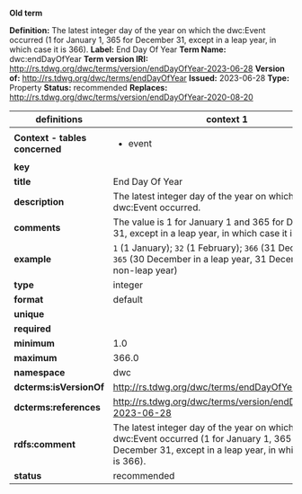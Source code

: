 **Old term**

**Definition:** The latest integer day of the year on which the dwc:Event occurred (1 for January 1, 365 for December 31, except in a leap year, in which case it is 366).
**Label:** End Day Of Year
**Term Name:** dwc:endDayOfYear
**Term version IRI:** http://rs.tdwg.org/dwc/terms/version/endDayOfYear-2023-06-28
**Version of:** http://rs.tdwg.org/dwc/terms/endDayOfYear
**Issued:** 2023-06-28
**Type:** Property
**Status:** recommended
**Replaces:** http://rs.tdwg.org/dwc/terms/version/endDayOfYear-2020-08-20


| definitions | context 1 |
|-|-|
| **Context - tables concerned** | <ul><li>event</li></ul> |
| **key** |  |
| **title** | End Day Of Year |
| **description** | The latest integer day of the year on which a dwc:Event occurred. |
| **comments** |  The value is 1 for January 1 and 365 for December 31, except in a leap year, in which case it is 366. |
| **example** | `1` (1 January); `32` (1 February); `366` (31 December); `365` (30 December in a leap year, 31 December in a non-leap year) |
| **type** | integer |
| **format** | default |
| **unique** |  |
| **required** |  |
| **minimum** | 1.0 |
| **maximum** | 366.0 |
| **namespace** | dwc |
| **dcterms:isVersionOf** | http://rs.tdwg.org/dwc/terms/endDayOfYear |
| **dcterms:references** | http://rs.tdwg.org/dwc/terms/version/endDayOfYear-2023-06-28 |
| **rdfs:comment** | The latest integer day of the year on which the dwc:Event occurred (1 for January 1, 365 for December 31, except in a leap year, in which case it is 366). |
| **status** | recommended |
